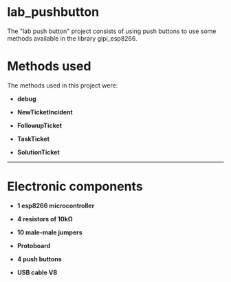 # lab_pushbutton

The "lab push button" project consists of using push buttons to use some methods available in the library glpi_esp8266.

# Methods used

The methods used in this project were:

- **debug**

- **NewTicketIncident**

- **FollowupTicket**

- **TaskTicket**

- **SolutionTicket**

---

# Electronic components

- **1 esp8266 microcontroller**

- **4 resistors of 10kΩ**

- **10 male-male jumpers**

- **Protoboard**

- **4 push buttons**

- **USB cable V8**
